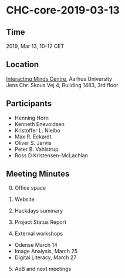 # CHC-core-2019-03-13 #

## Time ##
2019, Mar 13, 10-12 CET

## Location ##
[Interacting Minds Centre](http://www.au.dk/om/organisation/find-au/bygningskort/?b=1483), Aarhus University  
Jens Chr. Skous Vej 4, Building 1483, 3rd floor

## Participants ##
- Henning Horn
- Kenneth Enevoldsen
- Kristoffer L. Nielbo
- Max R. Eckardt
- Oliver S. Jarvis
- Peter B. Vahlstrup
- Ross D Kristensen-McLachlan

## Meeting Minutes ##

0. Office space

1. Website

2. Hackdays summary

3. Project Status Report

4. External workshops
  - Odense March 14
  - Image Analysis, March 25
  - Digital Literacy, March 27

5. AoB and next meetings

